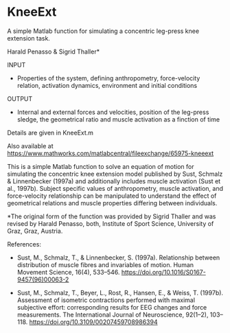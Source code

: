 # KneeExt
A simple Matlab function for simulating a concentric leg-press knee extension task.

Harald Penasso & Sigrid Thaller*

INPUT
 - Properties of the system, defining anthropometry, force-velocity relation, activation dynamics, environment and initial conditions
 
OUTPUT
 - Internal and external forces and velocities, position of the leg-press sledge, the geometrical ratio and muscle activation as a finction of time
 
Details are given in KneeExt.m

Also available at https://www.mathworks.com/matlabcentral/fileexchange/65975-kneeext

This is a simple Matlab function to solve an equation of motion for simulating the concentric knee extension model published by Sust, Schmalz & Linnenbecker (1997a) and additionally includes muscle activation (Sust et al., 1997b).
Subject specific values of anthropometry, muscle activation, and force-velocity relationship can be manipulated to understand the effect of geometrical relations and muscle properties differing between individuals. 

*The original form of the function was provided by Sigrid Thaller and was revised by Harald Penasso, both, Institute of Sport Science, University of Graz, Graz, Austria. 

References:

- Sust, M., Schmalz, T., & Linnenbecker, S. (1997a). Relationship between distribution of muscle fibres and invariables of motion. Human Movement Science, 16(4), 533–546. https://doi.org/10.1016/S0167-9457(96)00063-2

 - Sust, M., Schmalz, T., Beyer, L., Rost, R., Hansen, E., & Weiss, T. (1997b). Assessment of isometric contractions performed with maximal subjective effort: corresponding results for EEG changes and force measurements. The International Journal of Neuroscience, 92(1–2), 103–118. https://doi.org/10.3109/00207459708986394
